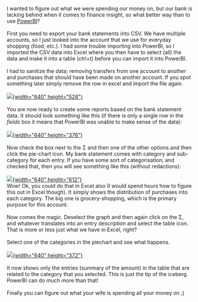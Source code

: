 I wanted to figure out what we were spending our money on, but our bank
is lacking behind when it comes to finance insight, so what better way
than to use [PowerBI](https://app.powerbi.com/)?\
\
First you need to export your bank statements into CSV. We have multiple
accounts, so I just looked into the account that we use for everyday
shopping (food, etc.). I had some trouble importing into PowerBI, so I
imported the CSV data into Excel where you then have to select (all) the
data and make it into a table (ctrl+t) before you can import it into
PowerBI.\
\
I had to sanitize the data; removing transfers from one account to
another and purchases that should have been made on another account. If
you spot something later simply remove the row in excel and import the
file again.\
\
[![](https://2.bp.blogspot.com/-hQbn5nrqx7I/V9ukS_T9eWI/AAAAAAAAStE/UP4pXGlFqqYEmVDFtaGuaJZ7QnMgLPRmQCK4B/s640/1.png){width="640"
height="528"}](//2.bp.blogspot.com/-hQbn5nrqx7I/V9ukS_T9eWI/AAAAAAAAStE/UP4pXGlFqqYEmVDFtaGuaJZ7QnMgLPRmQCK4B/s1600/1.png)\
\
You are now ready to create some reports based on the bank statement
data. It should look something like this (if there is only a single row
in the *fields* box it means that PowerBI was unable to make sense of
the data):\
\
[![](https://1.bp.blogspot.com/-vaG1ISkRCmA/V9ulY27UFiI/AAAAAAAAStM/FFo-SL6Yl5k-jWdhoM77xVPaGcg2dcoBwCK4B/s640/2.png){width="640"
height="376"}](//1.bp.blogspot.com/-vaG1ISkRCmA/V9ulY27UFiI/AAAAAAAAStM/FFo-SL6Yl5k-jWdhoM77xVPaGcg2dcoBwCK4B/s1600/2.png)\
\
Now check the box next to the Σ and then one of the other options and
then click the pie-chart icon. My bank statement comes with category and
sub-category for each entry. If you have some sort of categorisation,
and checked that, then you will see something like this (without
redactions):\
\
[![](https://4.bp.blogspot.com/-WeNZsl5rfnA/V9unbNrimnI/AAAAAAAAStY/mL5xTDW7-5ML6JDoDOcCGJ0qh5Gjlw9zgCK4B/s640/3.png){width="640"
height="612"}](//4.bp.blogspot.com/-WeNZsl5rfnA/V9unbNrimnI/AAAAAAAAStY/mL5xTDW7-5ML6JDoDOcCGJ0qh5Gjlw9zgCK4B/s1600/3.png)\
Wow! Ok, you could do that in Excel also (I would spend hours how to
figure this out in Excel though). It simply shows the distribution of
purchases into each category. The big one is grocery-shopping, which is
the primary purpose for this account.\
\
Now comes the magic. Deselect the graph and then again click on the Σ,
and whatever translates into an entry description and select the table
icon. That is more or less just what we have in Excel, right?\
\
Select one of the categories in the piechart and see what happens.\
\
[![](https://3.bp.blogspot.com/-PtWrXc6MWlg/V9upBSI4wVI/AAAAAAAAStg/koCHfjS-DvYCbdAs8hejertb-t1E9S2QACK4B/s640/4.png){width="640"
height="372"}](//3.bp.blogspot.com/-PtWrXc6MWlg/V9upBSI4wVI/AAAAAAAAStg/koCHfjS-DvYCbdAs8hejertb-t1E9S2QACK4B/s1600/4.png)\
\
It now shows only the entries (summary of the amount) in the table that
are related to the category that you selected. This is just the tip of
the iceberg. PowerBI can do much more than that!\
\
Finally you can figure out what your wife is spending all your money on
;)

<div>

</div>
